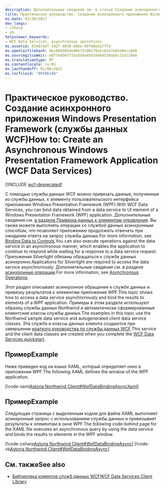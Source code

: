 ```yaml
---
description: Дополнительные сведения см. в статье Создание асинхронного приложения Windows Presentation Framework (службы данных WCF).
title: Практическое руководство. Создание асинхронного приложения Windows Presentation Framework (службы данных WCF)
ms.date: 03/30/2017
dev_langs:
- csharp
- vb
helpviewer_keywords:
- WCF Data Services, asynchronous operations
ms.assetid: 834614df-1427-4839-b0be-90f68e5afffd
ms.openlocfilehash: 8bc8045854ed0b73c06276e2c81e7e03a0ecc8d6
ms.sourcegitcommit: ddf7edb67715a5b9a45e3dd44536dabc153c1de0
ms.translationtype: MT
ms.contentlocale: ru-RU
ms.lasthandoff: 02/06/2021
ms.locfileid: "99766196"
---
```

# <a name="how-to-create-an-asynchronous-windows-presentation-framework-application-wcf-data-services"></a><span data-ttu-id="00f0a-103">Практическое руководство. Создание асинхронного приложения Windows Presentation Framework (службы данных WCF)</span><span class="sxs-lookup"><span data-stu-id="00f0a-103">How to: Create an Asynchronous Windows Presentation Framework Application (WCF Data Services)</span></span>

[!INCLUDE [wcf-deprecated](~/includes/wcf-deprecated.md)]

<span data-ttu-id="00f0a-104">С помощью службы данных WCF можно привязать данные, полученные из службы данных, к элементу пользовательского интерфейса приложения Windows Presentation Framework (WPF).</span><span class="sxs-lookup"><span data-stu-id="00f0a-104">With WCF Data Services, you can bind data obtained from a data service to UI element of a Windows Presentation Framework (WPF) application.</span></span> <span data-ttu-id="00f0a-105">Дополнительные сведения см. [в разделе Привязка данных к элементам управления](binding-data-to-controls-wcf-data-services.md). Вы также можете выполнять операции со службой данных асинхронным способом, что позволяет приложению продолжать отвечать при ожидании ответа на запрос службы данных.</span><span class="sxs-lookup"><span data-stu-id="00f0a-105">For more information, see [Binding Data to Controls](binding-data-to-controls-wcf-data-services.md).You can also execute operations against the data service in an asynchronous manner, which enables the application to continue to respond while waiting for a response to a data service request.</span></span> <span data-ttu-id="00f0a-106">Приложения Silverlight обязаны обращаться к службе данных асинхронно.</span><span class="sxs-lookup"><span data-stu-id="00f0a-106">Applications for Silverlight are required to access the data service asynchronously.</span></span> <span data-ttu-id="00f0a-107">Дополнительные сведения см. в разделе [асинхронные операции](asynchronous-operations-wcf-data-services.md).</span><span class="sxs-lookup"><span data-stu-id="00f0a-107">For more information, see [Asynchronous Operations](asynchronous-operations-wcf-data-services.md).</span></span>  
  
 <span data-ttu-id="00f0a-108">Этот раздел описывает асинхронное обращение к службе данных и привязку результатов к элементам приложения WPF.</span><span class="sxs-lookup"><span data-stu-id="00f0a-108">This topic shows how to access a data service asynchronously and bind the results to elements of a WPF application.</span></span> <span data-ttu-id="00f0a-109">Примеры в этом разделе используют образец службы данных Northwind и автоматически сформированные клиентские классы службы данных.</span><span class="sxs-lookup"><span data-stu-id="00f0a-109">The examples in this topic use the Northwind sample data service and autogenerated client data service classes.</span></span> <span data-ttu-id="00f0a-110">Эта служба и классы данных клиента создаются при завершении [краткого руководства по службы данных WCF](quickstart-wcf-data-services.md).</span><span class="sxs-lookup"><span data-stu-id="00f0a-110">This service and the client data classes are created when you complete the [WCF Data Services quickstart](quickstart-wcf-data-services.md).</span></span>  
  
## <a name="example"></a><span data-ttu-id="00f0a-111">Пример</span><span class="sxs-lookup"><span data-stu-id="00f0a-111">Example</span></span>  

 <span data-ttu-id="00f0a-112">Ниже приведен код на языке XAML, который определяет окно в приложении WPF.</span><span class="sxs-lookup"><span data-stu-id="00f0a-112">The following XAML defines the window of the WPF application.</span></span>  
  
 [!code-xaml[Astoria Northwind Client#WpfDataBindingAsyncXaml](../../../../samples/snippets/visualbasic/VS_Snippets_Misc/astoria_northwind_client/vb/customerordersasync.xaml#wpfdatabindingasyncxaml)]  
  
## <a name="example"></a><span data-ttu-id="00f0a-113">Пример</span><span class="sxs-lookup"><span data-stu-id="00f0a-113">Example</span></span>  

 <span data-ttu-id="00f0a-114">Следующая страница с выделенным кодом для файла XAML выполняет асинхронный запрос с использованием службы данных и привязывает результаты к элементам в окне WPF.</span><span class="sxs-lookup"><span data-stu-id="00f0a-114">The following code-behind page for the XAML file executes an asynchronous query by using the data service and binds the results to elements in the WPF window.</span></span>  
  
 [!code-csharp[Astoria Northwind Client#WpfDataBindingAsync](../../../../samples/snippets/csharp/VS_Snippets_Misc/astoria_northwind_client/cs/customerordersasync.xaml.cs#wpfdatabindingasync)]
 [!code-vb[Astoria Northwind Client#WpfDataBindingAsync](../../../../samples/snippets/visualbasic/VS_Snippets_Misc/astoria_northwind_client/vb/customerordersasync.xaml.vb#wpfdatabindingasync)]  
  
## <a name="see-also"></a><span data-ttu-id="00f0a-115">См. также</span><span class="sxs-lookup"><span data-stu-id="00f0a-115">See also</span></span>

- [<span data-ttu-id="00f0a-116">Библиотека клиентов служб данных WCF</span><span class="sxs-lookup"><span data-stu-id="00f0a-116">WCF Data Services Client Library</span></span>](wcf-data-services-client-library.md)
